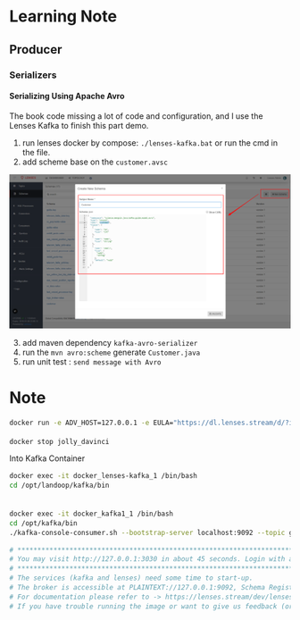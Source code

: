 # Learning Note


## Producer

### Serializers

#### Serializing Using Apache Avro

The book code missing a lot of code and configuration, and I use the Lenses Kafka to finish this part demo.

1. run lenses docker by compose: `./lenses-kafka.bat` or run the cmd in the file.
2. add scheme base on the `customer.avsc`


![lenses-scheme](doc/lenses-scheme.png)

3. add maven dependency `kafka-avro-serializer`
4. run the `mvn avro:scheme` generate `Customer.java`
5. run unit test : `send message with Avro`

# Note
```bash
docker run -e ADV_HOST=127.0.0.1 -e EULA="https://dl.lenses.stream/d/?id=91a1302c-7fef-490b-ae60-3c187a44e7f1" --rm -p 3030:3030 -p 9092:9092 -p 2181:2181 -p 8081: 8081 -p 9581:9581 -p 9582:9582 -p 9584:9584 -p 9585:9585 landoop/kafka-lenses-dev

docker stop jolly_davinci

```


Into Kafka Container

```bash
docker exec -it docker_lenses-kafka_1 /bin/bash
cd /opt/landoop/kafka/bin


docker exec -it docker_kafka1_1 /bin/bash
cd /opt/kafka/bin
./kafka-console-consumer.sh --bootstrap-server localhost:9092 --topic guide --from-beginning
```


```bash
# ********************************************************************************
# You may visit http://127.0.0.1:3030 in about 45 seconds. Login with admin/admin.
# ********************************************************************************
# The services (kafka and lenses) need some time to start-up.
# The broker is accessible at PLAINTEXT://127.0.0.1:9092, Schema Registry at http://127.0.0.1:8081 and Zookeeper at 127.0.0.1:2181.
# For documentation please refer to -> https://lenses.stream/dev/lenses-box/
# If you have trouble running the image or want to give us feedback (or a rant), come chat with us at https://gitter.im/Landoop/support
```